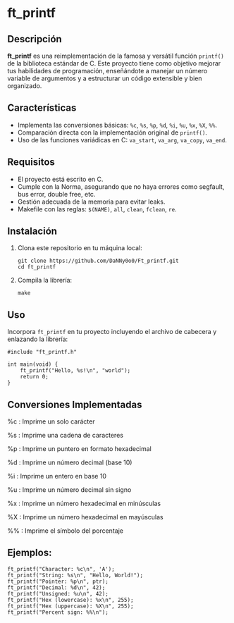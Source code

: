 # ft_printf

## Descripción

**ft_printf** es una reimplementación de la famosa y versátil función `printf()` de la biblioteca estándar de C. Este proyecto tiene como objetivo mejorar tus habilidades de programación, enseñándote a manejar un número variable de argumentos y a estructurar un código extensible y bien organizado.

## Características

- Implementa las conversiones básicas: `%c`, `%s`, `%p`, `%d`, `%i`, `%u`, `%x`, `%X`, `%%`.
- Comparación directa con la implementación original de `printf()`.
- Uso de las funciones variádicas en C: `va_start`, `va_arg`, `va_copy`, `va_end`.

## Requisitos

- El proyecto está escrito en C.
- Cumple con la Norma, asegurando que no haya errores como segfault, bus error, double free, etc.
- Gestión adecuada de la memoria para evitar leaks.
- Makefile con las reglas: `$(NAME)`, `all`, `clean`, `fclean`, `re`.

## Instalación

1. Clona este repositorio en tu máquina local:
    ```
    git clone https://github.com/DaNNy0o0/Ft_printf.git
    cd ft_printf
    ```

2. Compila la librería:
    ```
    make
    ```

## Uso

Incorpora `ft_printf` en tu proyecto incluyendo el archivo de cabecera y enlazando la librería:

```
#include "ft_printf.h"

int main(void) {
    ft_printf("Hello, %s!\n", "world");
    return 0;
}
```

## Conversiones Implementadas

%c : Imprime un solo carácter

%s : Imprime una cadena de caracteres

%p : Imprime un puntero en formato hexadecimal

%d : Imprime un número decimal (base 10)

%i : Imprime un entero en base 10

%u : Imprime un número decimal sin signo

%x : Imprime un número hexadecimal en minúsculas

%X : Imprime un número hexadecimal en mayúsculas

%% : Imprime el símbolo del porcentaje

## Ejemplos:

```
ft_printf("Character: %c\n", 'A');
ft_printf("String: %s\n", "Hello, World!");
ft_printf("Pointer: %p\n", ptr);
ft_printf("Decimal: %d\n", 42);
ft_printf("Unsigned: %u\n", 42);
ft_printf("Hex (lowercase): %x\n", 255);
ft_printf("Hex (uppercase): %X\n", 255);
ft_printf("Percent sign: %%\n");
```
